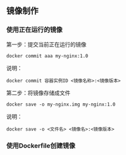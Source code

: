 ## 镜像制作

### 使用正在运行的镜像

第一步：提交当前正在运行的镜像

	docker commit aaa my-nginx:1.0

说明：

	docker commit 容器实例ID <镜像名称>:<镜像版本>

第二步：将镜像存储成文件

	docker save -o my-nginx.img my-nginx:1.0

说明：

	docker save -o <文件名> <镜像名>:<镜像版本>

### 使用Dockerfile创建镜像